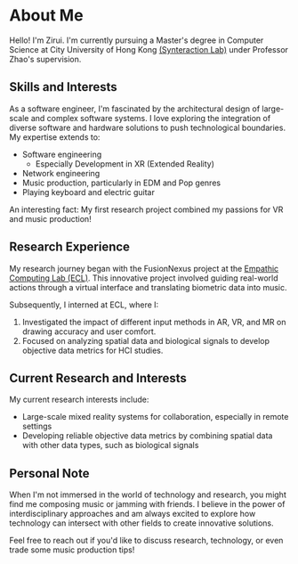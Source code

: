 # About Me

Hello! I'm Zirui. I'm currently pursuing a Master's degree in Computer Science at City University of Hong Kong [(Synteraction Lab)](https://synteraction.org/) under Professor Zhao's supervision.

## Skills and Interests

As a software engineer, I'm fascinated by the architectural design of large-scale and complex software systems. I love exploring the integration of diverse software and hardware solutions to push technological boundaries. My expertise extends to:

- Software engineering
    * Especially Development in XR (Extended Reality)
- Network engineering
- Music production, particularly in EDM and Pop genres
- Playing keyboard and electric guitar

An interesting fact: My first research project combined my passions for VR and music production!

## Research Experience

My research journey began with the FusionNexus project at the [Empathic Computing Lab (ECL)](https://empathiccomputing.org/). This innovative project involved guiding real-world actions through a virtual interface and translating biometric data into music.

Subsequently, I interned at ECL, where I:
1. Investigated the impact of different input methods in AR, VR, and MR on drawing accuracy and user comfort.
2. Focused on analyzing spatial data and biological signals to develop objective data metrics for HCI studies.

## Current Research and Interests

My current research interests include:
- Large-scale mixed reality systems for collaboration, especially in remote settings
- Developing reliable objective data metrics by combining spatial data with other data types, such as biological signals

## Personal Note

When I'm not immersed in the world of technology and research, you might find me composing music or jamming with friends. I believe in the power of interdisciplinary approaches and am always excited to explore how technology can intersect with other fields to create innovative solutions.

Feel free to reach out if you'd like to discuss research, technology, or even trade some music production tips!
